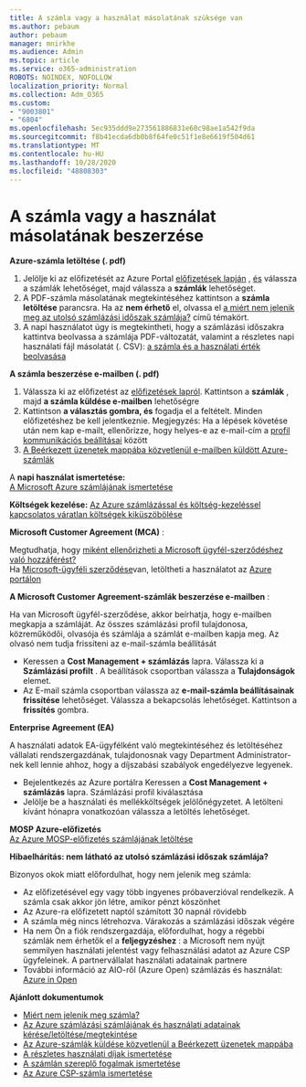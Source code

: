 ```yaml
---
title: A számla vagy a használat másolatának szüksége van
ms.author: pebaum
author: pebaum
manager: mnirkhe
ms.audience: Admin
ms.topic: article
ms.service: o365-administration
ROBOTS: NOINDEX, NOFOLLOW
localization_priority: Normal
ms.collection: Adm_O365
ms.custom:
- "9003801"
- "6804"
ms.openlocfilehash: 5ec935ddd9e273561886831e60c98ae1a542f9da
ms.sourcegitcommit: f8b41ecda6db0b8f64fe0c51f1e8e6619f504d61
ms.translationtype: MT
ms.contentlocale: hu-HU
ms.lasthandoff: 10/28/2020
ms.locfileid: "48808303"
---
```

# <a name="get-a-copy-of-your-bill-or-usage"></a>A számla vagy a használat másolatának beszerzése

**Azure-számla letöltése (. pdf)**

1. Jelölje ki az előfizetését az Azure Portal [előfizetések lapján](https://portal.azure.com/#blade/Microsoft_Azure_Billing/SubscriptionsBlade) , [és](https://docs.microsoft.com/azure/cost-management-billing/manage/manage-billing-access?WT.mc_id=Portal-Microsoft_Azure_Support) válassza a számlák lehetőséget, majd válassza a **számlák** lehetőséget.
2. A PDF-számla másolatának megtekintéséhez kattintson a **számla letöltése** parancsra. Ha az **nem érhető** el, olvassa el [a miért nem jelenik meg az utolsó számlázási időszak számlája?](https://docs.microsoft.com/azure/cost-management-billing/manage/download-azure-invoice-daily-usage-date?WT.mc_id=Portal-Microsoft_Azure_Support#noinvoice) című témakört.
3. A napi használatot úgy is megtekintheti, hogy a számlázási időszakra kattintva beolvassa a számlája PDF-változatát, valamint a részletes napi használati fájl másolatát (. CSV): [a számla és a használati érték beolvasása](https://docs.microsoft.com/azure/cost-management-billing/manage/download-azure-invoice-daily-usage-date?WT.mc_id=Portal-Microsoft_Azure_Support)

**A számla beszerzése e-mailben (. pdf)**

1. Válassza ki az előfizetést az [előfizetések lapról](https://ms.portal.azure.com/#blade/Microsoft_Azure_Billing/SubscriptionsBlade). Kattintson a **számlák** , majd **a számla küldése e-mailben** lehetőségre
2. Kattintson **a választás gombra, és** fogadja el a feltételt. Minden előfizetéshez be kell jelentkeznie. Megjegyzés: Ha a lépések követése után nem kap e-mailt, ellenőrizze, hogy helyes-e az e-mail-cím a [profil kommunikációs beállításai](https://account.windowsazure.com/profile) között
3. [A Beérkezett üzenetek mappába közvetlenül e-mailben küldött Azure-számlák](https://azure.microsoft.com/blog/azure-email-invoices/)

A **napi használat ismertetése:**  
 [A Microsoft Azure számlájának ismertetése](https://docs.microsoft.com/azure/cost-management-billing/understand/review-individual-bill?WT.mc_id=Portal-Microsoft_Azure_Support)  

**Költségek kezelése:** [Az Azure számlázással és költség-kezeléssel kapcsolatos váratlan költségek kiküszöbölése](https://docs.microsoft.com/azure/cost-management-billing/manage/getting-started?WT.mc_id=Portal-Microsoft_Azure_Support)  

**Microsoft Customer Agreement (MCA)** :

Megtudhatja, hogy  [miként ellenőrizheti a Microsoft ügyfél-szerződéshez való hozzáférést?](https://docs.microsoft.com/azure/cost-management-billing/manage/download-azure-invoice-daily-usage-date?WT.mc_id=Portal-Microsoft_Azure_Support#check-access-to-a-microsoft-customer-agreement)  
Ha [Microsoft-ügyféli szerződése](https://docs.microsoft.com/azure/cost-management-billing/manage/download-azure-invoice-daily-usage-date?WT.mc_id=Portal-Microsoft_Azure_Support#check-access-to-a-microsoft-customer-agreement)van, letöltheti a használatot az [Azure portálon](https://portal.azure.com/)

**A Microsoft Customer Agreement-számlák beszerzése e-mailben** :

Ha van Microsoft ügyfél-szerződése, akkor beírhatja, hogy e-mailben megkapja a számláját. Az összes számlázási profil tulajdonosa, közreműködői, olvasója és számlája a számlát e-mailben kapja meg. Az olvasó nem tudja frissíteni az e-mail-számla beállítását

- Keressen a **Cost Management + számlázás** lapra. Válassza ki a **Számlázási profilt** . A beállítások csoportban válassza a **Tulajdonságok** elemet.
- Az E-mail számla csoportban válassza az **e-mail-számla beállításainak frissítése** lehetőséget. Válassza a bekapcsolás lehetőséget. Kattintson a **frissítés** gombra.

**Enterprise Agreement (EA)**

A használati adatok EA-ügyfélként való megtekintéséhez és letöltéséhez vállalati rendszergazdának, tulajdonosnak vagy Department Administrator-nek kell lennie ahhoz, hogy a díjszabási szabályok engedélyezve legyenek.

- Bejelentkezés az Azure portálra Keressen a **Cost Management + számlázás** lapra. Számlázási profil kiválasztása
- Jelölje be a használati és mellékköltségek jelölőnégyzetet. A letölteni kívánt hónapra vonatkozóan válassza a letöltés lehetőséget.

**MOSP Azure-előfizetés**  
[Az Azure MOSP-előfizetés számlájának letöltése](https://docs.microsoft.com/azure/cost-management-billing/understand/download-azure-invoice?WT.mc_id=Portal-Microsoft_Azure_Support#download-your-mosp-azure-subscription-invoice)

**Hibaelhárítás: nem látható az utolsó számlázási időszak számlája?**

Bizonyos okok miatt előfordulhat, hogy nem jelenik meg számla:

- Az előfizetésével egy vagy több ingyenes próbaverzióval rendelkezik. A számla csak akkor jön létre, amikor pénzt köszönhet
- Az Azure-ra előfizetett naptól számított 30 napnál rövidebb
- A számla még nincs létrehozva. Várakozás a számlázási időszak végére
- Ha nem Ön a fiók rendszergazdája, előfordulhat, hogy a régebbi számlák nem érhetők el a **feljegyzéshez** : a Microsoft nem nyújt semmilyen használati jelentést vagy felhasználási adatot az Azure CSP ügyfeleinek. A partnervállalat használati adatainak partnere
- További információ az AIO-ről (Azure Open) számlázás és használat: [Azure in Open](https://azure.microsoft.com/offers/ms-azr-0111p/)

**Ajánlott dokumentumok**

- [Miért nem jelenik meg számla?](https://docs.microsoft.com/azure/cost-management-billing/understand/download-azure-invoice?WT.mc_id=Portal-Microsoft_Azure_Support#noinvoice)
- [Az Azure számlázási számlájának és használati adatainak kérése/letöltése/megtekintése](https://docs.microsoft.com/azure/cost-management-billing/manage/download-azure-invoice-daily-usage-date?WT.mc_id=Portal-Microsoft_Azure_Support)
- [Az Azure-számlák küldése közvetlenül a Beérkezett üzenetek mappába](https://docs.microsoft.com/azure/cost-management-billing/manage/download-azure-invoice-daily-usage-date?WT.mc_id=Portal-Microsoft_Azure_Support)
- [A részletes használati díjak ismertetése](https://docs.microsoft.com/azure/cost-management-billing/understand/review-individual-bill?WT.mc_id=Portal-Microsoft_Azure_Support#csv)
- [A számlán szereplő fogalmak ismertetése](https://docs.microsoft.com/azure/cost-management-billing/understand/understand-invoice?WT.mc_id=Portal-Microsoft_Azure_Support)
- [Az Azure CSP-számla ismertetése](https://docs.microsoft.com/partner-center/azure-plan-lp?WT.mc_id=Portal-Microsoft_Azure_Support)
